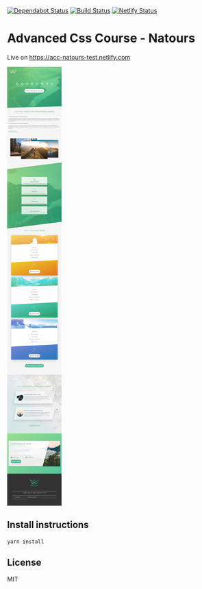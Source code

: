 [![Dependabot Status](https://api.dependabot.com/badges/status?host=github&repo=joma74/acc-natours)](https://dependabot.com)
[![Build Status](https://travis-ci.org/joma74/acc-natours.svg?branch=visualdiff)](https://travis-ci.org/joma74/acc-natours)
[![Netlify Status](https://api.netlify.com/api/v1/badges/c671b37d-9525-4bb6-b7c7-19d7697392ba/deploy-status)](https://app.netlify.com/sites/acc-natours-test/deploys)

# Advanced Css Course - Natours

Live on https://acc-natours-test.netlify.com

![Screenshot of built web site](docs/Screenshot_Natours.big.jpg)

## Install instructions

```
yarn install
```

## License

MIT

